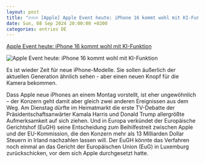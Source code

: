 ```yaml
---
layout: post
title: "🔥🔥🔥 [Apple] Apple Event heute: iPhone 16 kommt wohl mit KI-Funktion"
date: Sun, 08 Sep 2024 20:00:00 +0200
categories: entries DE
---
```

[Apple Event heute: iPhone 16 kommt wohl mit KI-Funktion](https://www.wiwo.de/unternehmen/it/iphone-mit-ki-funktion-apple-keynote-2024-was-das-neue-iphone-16-wohl-koennen-soll/29983086.html)

![Apple Event heute: iPhone 16 kommt wohl mit KI-Funktion](https://www.wiwo.de/images/imago0759828469h/29983104/2-format11240.jpg)

Es ist wieder Zeit für neue iPhone-Modelle. Sie sollen äußerlich der aktuellen Generation ähnlich sehen - aber einen neuen Knopf für die Kamera bekommen.

Dass Apple neue iPhones an einem Montag vorstellt, ist eher ungewöhnlich – der Konzern geht damit aber gleich zwei anderen Ereignissen aus dem Weg. Am Dienstag dürfte im Heimatmarkt die erste TV-Debatte der Präsidentschaftsanwärter Kamala Harris und Donald Trump allergrößte Aufmerksamkeit auf sich ziehen. Und in Europa verkündet der Europäische Gerichtshof (EuGH) seine Entscheidung zum Beihilfestreit zwischen Apple und der EU-Kommission, die den Konzern mehr als 13 Milliarden Dollar Steuern in Irland nachzahlen lassen will. Der EuGH könnte das Verfahren noch einmal an das Gericht der Europäischen Union (EuG) in Luxemburg zurückschicken, vor dem sich Apple durchgesetzt hatte.

